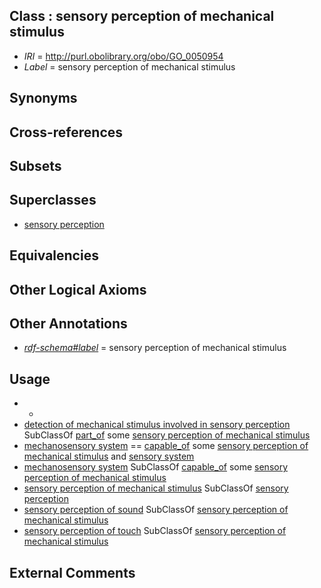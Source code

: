 
## Class : sensory perception of mechanical stimulus

 * *IRI* = http://purl.obolibrary.org/obo/GO_0050954
 * *Label* = sensory perception of mechanical stimulus

## Synonyms


## Cross-references


## Subsets


## Superclasses

 * [sensory perception](../../GO/00/GO_0007600.md)

## Equivalencies


## Other Logical Axioms


## Other Annotations

 * *[rdf-schema#label](../../el/rdf-schema#label.md)* = sensory perception of mechanical stimulus

## Usage

 * -
 * [detection of mechanical stimulus involved in sensory perception](../../GO/74/GO_0050974.md) SubClassOf [part_of](../../BFO/50/BFO_0000050.md) some [sensory perception of mechanical stimulus](../../GO/54/GO_0050954.md)
 * [mechanosensory system](../../UBERON/37/UBERON_0007037.md) == [capable_of](../../RO/15/RO_0002215.md) some [sensory perception of mechanical stimulus](../../GO/54/GO_0050954.md) and [sensory system](../../UBERON/32/UBERON_0001032.md)
 * [mechanosensory system](../../UBERON/37/UBERON_0007037.md) SubClassOf [capable_of](../../RO/15/RO_0002215.md) some [sensory perception of mechanical stimulus](../../GO/54/GO_0050954.md)
 * [sensory perception of mechanical stimulus](../../GO/54/GO_0050954.md) SubClassOf [sensory perception](../../GO/00/GO_0007600.md)
 * [sensory perception of sound](../../GO/05/GO_0007605.md) SubClassOf [sensory perception of mechanical stimulus](../../GO/54/GO_0050954.md)
 * [sensory perception of touch](../../GO/75/GO_0050975.md) SubClassOf [sensory perception of mechanical stimulus](../../GO/54/GO_0050954.md)

## External Comments

